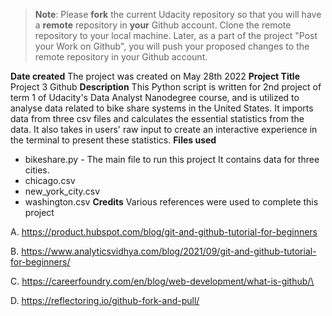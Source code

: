 >**Note**: Please **fork** the current Udacity repository so that you will have a **remote** repository in **your** Github account. Clone the remote repository to your local machine. Later, as a part of the project "Post your Work on Github", you will push your proposed changes to the remote repository in your Github account.

**Date created**
The project was created on May 28th 2022
**Project Title**
Project 3 Github 
**Description**
This Python script is written for 2nd project of term 1 of Udacity's Data Analyst Nanodegree course, and is utilized to analyse data related to bike share systems in the United States. It imports data from three csv files and calculates the essential statistics from the data. It also takes in users' raw input to create an interactive experience in the terminal to present these statistics.
**Files used**
* bikeshare.py - The main file to run this project
It contains data for three cities.
* chicago.csv
* new_york_city.csv
* washington.csv
**Credits**
Various references were used to complete this project 

A. https://product.hubspot.com/blog/git-and-github-tutorial-for-beginners

B. https://www.analyticsvidhya.com/blog/2021/09/git-and-github-tutorial-for-beginners/

C. https://careerfoundry.com/en/blog/web-development/what-is-github/\

D. https://reflectoring.io/github-fork-and-pull/


